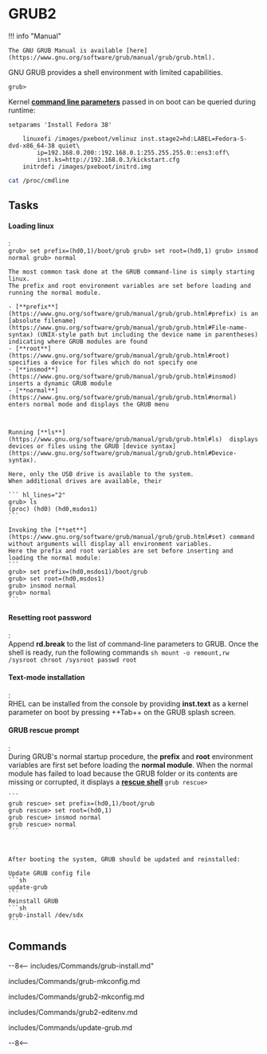 # GRUB2

!!! info "Manual"

    The GNU GRUB Manual is available [here](https://www.gnu.org/software/grub/manual/grub/grub.html).


GNU GRUB provides a shell environment with limited capabilities.

```
grub>
```



Kernel [**command line parameters**](https://www.kernel.org/doc/html/v4.14/admin-guide/kernel-parameters.html) passed in on boot can be queried during runtime:

```grub
setparams 'Install Fedora 38'

    linuxefi /images/pxeboot/vmlinuz inst.stage2=hd:LABEL=Fedora-S-dvd-x86_64-38 quiet\
        ip=192.168.0.200::192.168.0.1:255.255.255.0::ens3:off\
        inst.ks=http://192.168.0.3/kickstart.cfg
    initrdefi /images/pxeboot/initrd.img
```

```sh
cat /proc/cmdline
```

## Tasks

#### Loading linux
:   
    ```
    grub> set prefix=(hd0,1)/boot/grub
    grub> set root=(hd0,1)
    grub> insmod normal
    grub> normal
    ```

    The most common task done at the GRUB command-line is simply starting linux.
    The prefix and root environment variables are set before loading and running the normal module.
    
    - [**prefix**](https://www.gnu.org/software/grub/manual/grub/grub.html#prefix) is an [absolute filename](https://www.gnu.org/software/grub/manual/grub/grub.html#File-name-syntax) (UNIX-style path but including the device name in parentheses) indicating where GRUB modules are found
    - [**root**](https://www.gnu.org/software/grub/manual/grub/grub.html#root) specifies a device for files which do not specify one
    - [**insmod**](https://www.gnu.org/software/grub/manual/grub/grub.html#insmod) inserts a dynamic GRUB module
    - [**normal**](https://www.gnu.org/software/grub/manual/grub/grub.html#normal) enters normal mode and displays the GRUB menu



    Running [**ls**](https://www.gnu.org/software/grub/manual/grub/grub.html#ls)  displays devices or files using the GRUB [device syntax](https://www.gnu.org/software/grub/manual/grub/grub.html#Device-syntax).
    
    Here, only the USB drive is available to the system.
    When additional drives are available, their

    ``` hl_lines="2"
    grub> ls
    (proc) (hd0) (hd0,msdos1)
    ```
    
    Invoking the [**set**](https://www.gnu.org/software/grub/manual/grub/grub.html#set) command without arguments will display all environment variables.
    Here the prefix and root variables are set before inserting and loading the normal module:
    ```
    grub> set prefix=(hd0,msdos1)/boot/grub
    grub> set root=(hd0,msdos1)
    grub> insmod normal
    grub> normal
    ```

#### Resetting root password
:   
    Append **rd.break** to the list of command-line parameters to GRUB.
    Once the shell is ready, run the following commands
    ```sh
    mount -o remount,rw /sysroot
    chroot /sysroot
    passwd root
    ```

#### Text-mode installation
:   
    RHEL can be installed from the console by providing **inst.text** as a kernel parameter on boot by pressing ++Tab++ on the GRUB splash screen.

#### GRUB rescue prompt
:   
    During GRUB's normal startup procedure, the **prefix** and **root** environment variables are first set before loading the **normal module**.
    When the normal module has failed to load because the GRUB folder or its contents are missing or corrupted, it displays a [**rescue shell**](https://www.gnu.org/software/grub/manual/grub/grub.html#GRUB-only-offers-a-rescue-shell)
    ```
    grub rescue>
    ``` 

    ```
    grub rescue> set prefix=(hd0,1)/boot/grub
    grub rescue> set root=(hd0,1)
    grub rescue> insmod normal
    grub rescue> normal
    ```



    After booting the system, GRUB should be updated and reinstalled:

    Update GRUB config file
    ```sh
    update-grub
    ```
    Reinstall GRUB
    ```sh
    grub-install /dev/sdx
    ```


## Commands

--8<--
includes/Commands/grub-install.md"

includes/Commands/grub-mkconfig.md

includes/Commands/grub2-mkconfig.md

includes/Commands/grub2-editenv.md

includes/Commands/update-grub.md

--8<--

